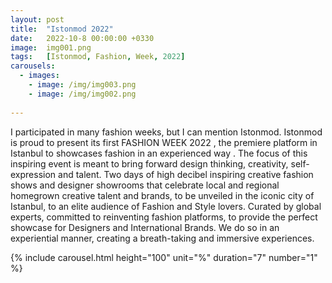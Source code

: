 ```yaml
---
layout: post
title:  "Istonmod 2022"
date:   2022-10-8 00:00:00 +0330
image:  img001.png
tags:   [Istonmod, Fashion, Week, 2022]
carousels:
  - images: 
    - image: /img/img003.png
    - image: /img/img002.png
    
---
```


I participated in many fashion weeks, but I can mention Istonmod.
Istonmod is proud to present its first FASHION WEEK 2022 , the premiere platform in Istanbul to showcases fashion in an experienced way . The focus of this inspiring event is meant to bring forward design thinking, creativity, self-expression and talent. Two days of high decibel inspiring creative fashion shows and designer showrooms that celebrate local and regional homegrown creative talent and brands, to be unveiled in the iconic city of Istanbul, to an elite audience of Fashion and Style lovers. Curated by global experts, committed to reinventing fashion platforms, to provide the perfect showcase for Designers and International Brands. We do so in an experiential manner, creating a breath-taking and immersive experiences.

{% include carousel.html height="100" unit="%" duration="7" number="1" %}
